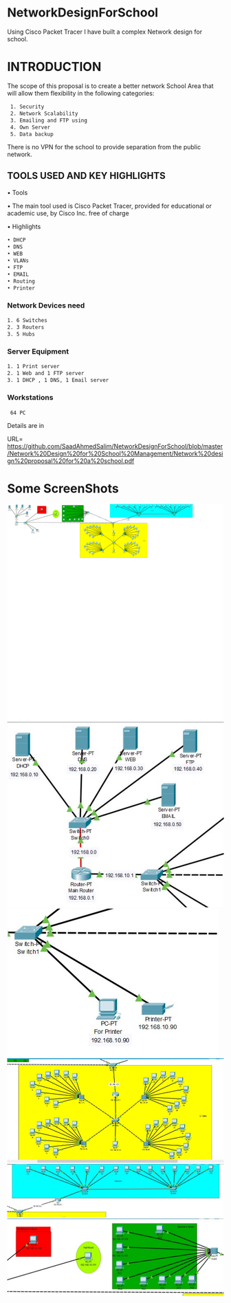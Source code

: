 # NetworkDesignForSchool
Using Cisco Packet Tracer I have built a complex Network design for school.

# INTRODUCTION

The scope of this proposal is to create a better network School Area that will allow them flexibility in the following categories:

     1. Security
     2. Network Scalability
     3. Emailing and FTP using
     4. Own Server
     5. Data backup

There is no VPN for the school to provide separation from the public network.


## TOOLS USED AND KEY HIGHLIGHTS

  • Tools
  
  • The main tool used is Cisco Packet Tracer, provided for educational or academic use, by Cisco Inc. free of charge

• Highlights

    • DHCP
    • DNS
    • WEB
    • VLANs
    • FTP
    • EMAIL
    • Routing
    • Printer
    
    
   ### Network Devices need

    1. 6 Switches
    2. 3 Routers
    3. 5 Hubs

  ### Server Equipment

    1. 1 Print server
    2. 1 Web and 1 FTP server
    3. 1 DHCP , 1 DNS, 1 Email server
    
  ### Workstations
     64 PC
Details are in 

URL= https://github.com/SaadAhmedSalim/NetworkDesignForSchool/blob/master/Network%20Design%20for%20School%20Management/Network%20design%20proposal%20for%20a%20school.pdf


# Some ScreenShots

<img src=https://github.com/SaadAhmedSalim/NetworkDesignForSchool/blob/master/Network%20Design%20for%20School%20Management/full%20picture.png>
<img src=https://github.com/SaadAhmedSalim/NetworkDesignForSchool/blob/master/Network%20Design%20for%20School%20Management/servers.JPG>
<img src=https://github.com/SaadAhmedSalim/NetworkDesignForSchool/blob/master/Network%20Design%20for%20School%20Management/printer.JPG>
<img src=https://github.com/SaadAhmedSalim/NetworkDesignForSchool/blob/master/Network%20Design%20for%20School%20Management/ict.JPG>
<img src=https://github.com/SaadAhmedSalim/NetworkDesignForSchool/blob/master/Network%20Design%20for%20School%20Management/classroom.JPG>
<img src=https://github.com/SaadAhmedSalim/NetworkDesignForSchool/blob/master/Network%20Design%20for%20School%20Management/teachers.JPG>
